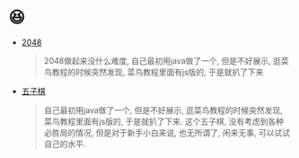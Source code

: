 # 😆

* [2048](/static/html/game/game2048)
  > 2048做起来没什么难度, 自己最初用java做了一个, 但是不好展示, 逛菜鸟教程的时候突然发现, 菜鸟教程里面有js版的, 于是就扒了下来
* [五子棋](/static/html/game/gobang)
  > 自己最初用java做了一个, 但是不好展示, 逛菜鸟教程的时候突然发现, 菜鸟教程里面有js版的, 于是就扒了下来.
  > 这个五子棋, 没有考虑到各种必胜局的情况, 但是对于新手小白来说, 也无所谓了, 闲来无事, 可以试试自己的水平.
